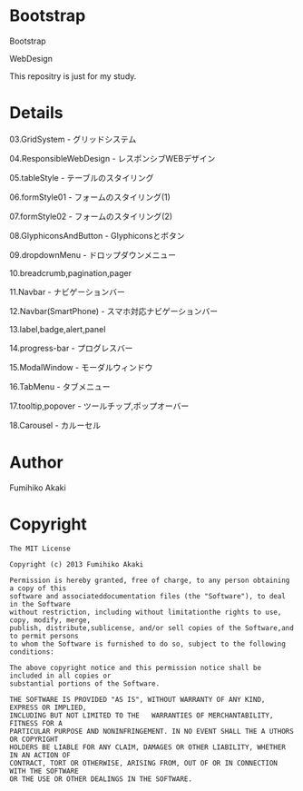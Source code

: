 # Bootstrap
Bootstrap

WebDesign

This repositry is just for my study.

# Details
03.GridSystem - グリッドシステム

04.ResponsibleWebDesign - レスポンシブWEBデザイン

05.tableStyle - テーブルのスタイリング

06.formStyle01 - フォームのスタイリング(1)

07.formStyle02 - フォームのスタイリング(2)

08.GlyphiconsAndButton - Glyphiconsとボタン

09.dropdownMenu - ドロップダウンメニュー

10.breadcrumb,pagination,pager

11.Navbar - ナビゲーションバー

12.Navbar(SmartPhone) - スマホ対応ナビゲーションバー

13.label,badge,alert,panel

14.progress-bar - プログレスバー

15.ModalWindow - モーダルウィンドウ

16.TabMenu - タブメニュー

17.tooltip,popover - ツールチップ,ポップオーバー

18.Carousel - カルーセル

# Author
Fumihiko Akaki

# Copyright
    The MIT License

    Copyright (c) 2013 Fumihiko Akaki

    Permission is hereby granted, free of charge, to any person obtaining a copy of this
    software and associateddocumentation files (the "Software"), to deal in the Software
    without restriction, including without limitationthe rights to use, copy, modify, merge,
    publish, distribute,sublicense, and/or sell copies of the Software,and to permit persons
    to whom the Software is furnished to do so, subject to the following conditions:

    The above copyright notice and this permission notice shall be included in all copies or 
    substantial portions of the Software.

    THE SOFTWARE IS PROVIDED "AS IS", WITHOUT WARRANTY OF ANY KIND, EXPRESS OR IMPLIED, 
    INCLUDING BUT NOT LIMITED TO THE   WARRANTIES OF MERCHANTABILITY, FITNESS FOR A
    PARTICULAR PURPOSE AND NONINFRINGEMENT. IN NO EVENT SHALL THE A UTHORS OR COPYRIGHT
    HOLDERS BE LIABLE FOR ANY CLAIM, DAMAGES OR OTHER LIABILITY, WHETHER IN AN ACTION OF
    CONTRACT, TORT OR OTHERWISE, ARISING FROM, OUT OF OR IN CONNECTION WITH THE SOFTWARE
    OR THE USE OR OTHER DEALINGS IN THE SOFTWARE.
